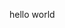 hello world
<script src="//360.vizor.io/scripts/embed.js" data-vizorurl="https://360.vizor.io/embed/v/ygz6" ></script>

